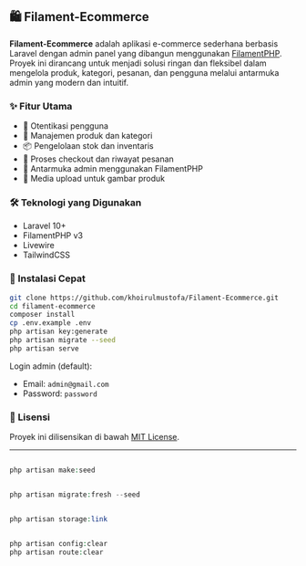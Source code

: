 ## 🛍️ Filament-Ecommerce

**Filament-Ecommerce** adalah aplikasi e-commerce sederhana berbasis Laravel dengan admin panel yang dibangun menggunakan [FilamentPHP](https://filamentphp.com/). Proyek ini dirancang untuk menjadi solusi ringan dan fleksibel dalam mengelola produk, kategori, pesanan, dan pengguna melalui antarmuka admin yang modern dan intuitif.

### ✨ Fitur Utama
- 🔐 Otentikasi pengguna
- 🧾 Manajemen produk dan kategori
- 📦 Pengelolaan stok dan inventaris
- 🛒 Proses checkout dan riwayat pesanan
- 🎨 Antarmuka admin menggunakan FilamentPHP
- 📁 Media upload untuk gambar produk

### 🛠️ Teknologi yang Digunakan
- Laravel 10+
- FilamentPHP v3
- Livewire
- TailwindCSS

### 🚀 Instalasi Cepat

```bash
git clone https://github.com/khoirulmustofa/Filament-Ecommerce.git
cd filament-ecommerce
composer install
cp .env.example .env
php artisan key:generate
php artisan migrate --seed
php artisan serve
```

Login admin (default):
- Email: `admin@gmail.com`
- Password: `password`

### 📄 Lisensi

Proyek ini dilisensikan di bawah [MIT License](LICENSE).

---


```php

php artisan make:seed

```

```php

php artisan migrate:fresh --seed

```


```php

php artisan storage:link

```

```php

php artisan config:clear
php artisan route:clear

```